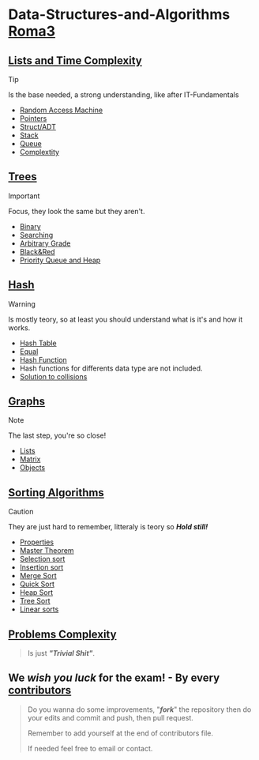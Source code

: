 # Data-Structures-and-Algorithms [Roma3](https://www.uniroma3.it)

## [Lists and Time Complexity](Lists/Lists.md)
> [!TIP]
> Is the base needed, a strong understanding, like after IT-Fundamentals
> - [Random Access Machine](Lists/Lists.md#ram---random-access-machine)
> - [Pointers](Lists/Lists.md#Pointers)
> - [Struct/ADT](Lists/Lists.md#struct-or-adtabstract-data-type)
> - [Stack](Lists/Lists.md#pile-or-stack-)
> - [Queue](Lists/Lists.md#code-or-queue)
> - [Complextity](Lists/Lists.md#complextity)

## [Trees](Trees/Trees.md)
> [!IMPORTANT]
>  Focus, they look the same but they aren't.  
> - [Binary](Trees/Trees.md#binary)
> - [Searching](Trees/Trees.md#searching)
> - [Arbitrary Grade](Trees/Trees.md#arbitrary-grade)
> - [Black&Red](Trees/Trees.md#blackred)
> - [Priority Queue and Heap](Trees/Trees.md#priority-queue-and-heap)

## [Hash](Hash/Hash.md)
> [!WARNING]
> Is mostly teory, so at least you should understand what is it's and how it works.
> - [Hash Table](Hash/Hash.md#hash-table)
> - [Equal](Hash/Hash.md#equal-functions)
> - [Hash Function](Hash/Hash.md#hash-functions)
> - Hash functions for differents data type are not included.
> - [Solution to collisions](Hash/Hash.md#solution-to-collisions)

## [Graphs](Graphs/Graphs.md)
> [!NOTE]
> The last step, you're so close!
> - [Lists](Graphs/Graphs.md#gaph-lists)
> - [Matrix](Graphs/Graphs.md#gaph-matrix)
> - [Objects](Graphs/Graphs.md#gaph-objects)

## [Sorting Algorithms](SortingAlgorithms/SortingAlgorithms.md)
> [!CAUTION]
> They are just hard to remember, litteraly is teory so ***Hold still!***
> - [Properties](SortingAlgorithms/SortingAlgorithms.md#greedy)
> - [Master Theorem](SortingAlgorithms/SortingAlgorithms.md#master-theorem)
> - [Selection sort](SortingAlgorithms/SortingAlgorithms.md#selection-sort)
> - [Insertion sort](SortingAlgorithms/SortingAlgorithms.md#insertion-sort)
> - [Merge Sort](SortingAlgorithms/SortingAlgorithms.md#merge-sort)
> - [Quick Sort](SortingAlgorithms/SortingAlgorithms.md#quick-sort)
> - [Heap Sort](SortingAlgorithms/SortingAlgorithms.md#heap-sort)
> - [Tree Sort](SortingAlgorithms/SortingAlgorithms.md#tree-sort)
> - [Linear sorts](SortingAlgorithms/SortingAlgorithms.md#counting-sort)

## [Problems Complexity](ProblemsComplexity/README.md#problems-complexity)
> Is just ***"Trivial Shit"***.

## We ***wish you luck*** for the exam! - **By every [contributors](Contributors/README.md#contributors)**
> Do you wanna do some improvements, "***fork***" the repository then do your edits and commit and push, then pull request.
> 
> Remember to add yourself at the end of contributors file.
> 
> If needed feel free to email or contact.

